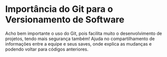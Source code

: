 # Importância do Git para o Versionamento de Software

Acho bem importante o uso do Git, pois facilita muito o desenvolvimento de projetos, tendo mais segurança também! Ajuda no compartilhamento de informações entre a equipe e seus saves, onde explica as mudanças e podendo voltar para códigos anteriores.